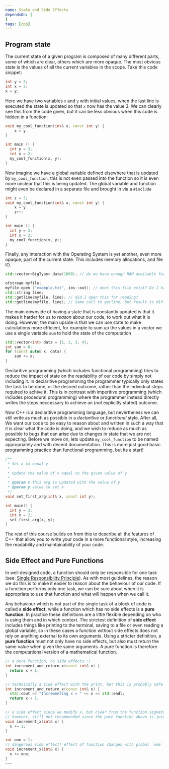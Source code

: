 ```yaml
---
name: State and Side Effects
dependsOn: [
]
tags: [cpp]
---
```


## Program state

The current state of a given program is composed of many different parts, some
of which are clear, others which are more opaque. The
most obvious state is the values of all the current variables in the scope. Take
this code snippet:

```cpp
int y = 3;
int x = 2;
x = y;
```

Here we have two variables `x` and `y` with initial values, when the last line
is executed the state is updated so that `x` now has the value 3. We can clearly see this from the code given, but it can be less obvious when this code is hidden in a function:

```cpp
void my_cool_function(int& x, const int y) {
    x = y
}

int main () {
  int y = 3;
  int x = 2;
  my_cool_function(x, y);
}
```

Now imagine we have a global variable defined elsewhere that is updated by
`my_cool_function`, this is not even passed into the function so it is even
more unclear that this is being updated. The global variable and function might
even be declared in a separate file and brought in via a `#include`

```cpp
int z = 3;
void my_cool_function(int& x, const int y) {
    x = y
    z++;
}

int main () {
  int y = 3;
  int x = 2;
  my_cool_function(x, y);
}
```

Finally, any interaction with the Operating System is yet another, even more
opaque, part of the current state. This includes memory allocations, and file
IO.

```cpp
std::vector<BigType> data(1000); // do we have enough RAM available for this?

ofstream myfile;
myfile.open ("example.txt", ios::out); // does this file exist? Do I have write permissions?
std::string line;
std::getline(myfile, line); // did I open this for reading?
std::getline(myfile, line); // Same call to getline, but result is different!
```

The main downside of having a state that is constantly updated is that it makes
it harder for us to *reason* about our code, to work out what it is doing.
However, the main upside is that we can use state to make calculations more
efficient, for example to sum up the values in a vector we use a single variable
`sum` to hold the state of the computation

```cpp
std::vector<int> data = {1, 2, 3, 4};
int sum = 0;
for (const auto& x: data) {
    sum += x;
}
```

Declaritive programming (which includes functional programming) tries to reduce
the impact of state on the readability of our code by simply not including it.
In declaritive programming the programmer typically only states the task to be
done, or the desired outcome, rather than the individual steps required to
achive it. This is in contrast with imperitive programming (which includes
procedural programming) where the programmer instead directly writes the steps
neccessary to achieve an (not explicitly stated) outcome.

Now C++ is a declaritive programming language, but nevertheless we can still
write as much as possible in a *declaritive* or *functional* style. After all,
We want our code to be easy to reason about and written in such a way that it is
clear what the code is doing, and we wish to reduce as much as possible to bugs
that can arise due to changes in state that we are not expecting. Before we move
on, lets update `my_cool_function` to be named appropriately and with decent
documentation. This is more just good basic programming practice than functional
programming, but its a start!

```cpp
/**
 * Set x to equal y
 *
 * Update the value of x equal to the given value of y
 *
 * @param x this arg is updated with the value of y
 * @param y value to set x
 */
void set_first_arg(int& x, const int y);

int main() {
  int y = 3;
  int x = 2;
  set_first_arg(x, y);
}
```

The rest of this course builds on from this to describe all the features of C++
that allow you to write your code in a more functional style, increasing the
readability and maintainability of your code.

## Side Effect and Pure Functions

In well designed code, a function should only be responsible for one task (see:
[Single Responsibility Principle](https://en.wikipedia.org/wiki/Single-responsibility_principle)). As
with most guidelines, the reason we do this is to make it easier to reason about
the behaviour of our code. If a function performs only one task, we can be sure
about when it is appropriate to use that function and what will happen when we
call it.

Any behaviour which is not part of the single task of a block of code is called
a **side effect**, while a function which has no side effects is a **pure
function**. In practice these definitions are a little flexible depending on who
is using them and in which context. The strictest definition of **side effect**
includes things like printing to the terminal, saving to a file or even reading
a global variable, so in these cases a function without side effects does not
rely on anything external to its own arguments. Using a stricter definition, a
**pure function** must not only have no side effects, but also must return the
same value when given the same arguments. A pure function is therefore the
computational version of a mathematical function.

```cpp
// a pure function, no side effects :)
int increment_and_return_x(const int& x) {
  return x + 1;
}

// technically a side effect with the print, but this is probably safe
int increment_and_return_x(const int& x) {
  std::cout << "Incrementing x = " << x << std::endl;
  return x + 1;
}

// a side effect since we modify x, but clear from the function signature and name
// however, still not recommended since the pure function above is just as easy to implement
void increment_x(int& x) {
  x += 1;
}

int one = 1;
// dangerous side effect! effect of function changes with global `one` variable
void increment_x(int& x) {
  x += one;
}
~~~